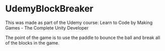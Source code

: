 # UdemyBlockBreaker
This was made as part of the Udemy course: Learn to Code by Making Games - The Complete Unity Developer

The point of the game is to use the paddle to bounce the ball and break all of the blocks in the game. 
